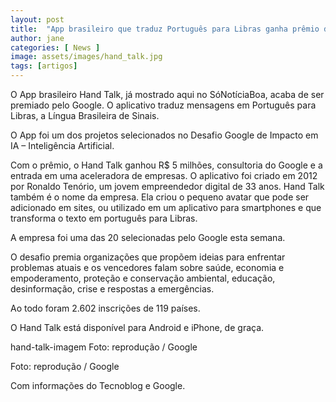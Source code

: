 ```yaml
---
layout: post
title:  "App brasileiro que traduz Português para Libras ganha prêmio do Google"
author: jane
categories: [ News ]
image: assets/images/hand_talk.jpg
tags: [artigos]
---
```

O App brasileiro Hand Talk, já mostrado aqui no SóNotíciaBoa, acaba de ser premiado pelo Google. O aplicativo traduz mensagens em Português para Libras, a Língua Brasileira de Sinais.

O App foi um dos projetos selecionados no Desafio Google de Impacto em IA – Inteligência Artificial.

Com o prêmio, o Hand Talk ganhou R$ 5 milhões, consultoria do Google e a entrada em uma aceleradora de empresas.
O aplicativo foi criado em 2012 por Ronaldo Tenório, um jovem empreendedor digital de 33 anos.
Hand Talk também é o nome da empresa. Ela criou o pequeno avatar que pode ser adicionado em sites, ou utilizado em um aplicativo para smartphones e que transforma o texto em português para Libras.

A empresa foi uma das 20 selecionadas pelo Google esta semana.

O desafio premia organizações que propõem ideias para enfrentar problemas atuais e os vencedores falam sobre saúde, economia e empoderamento, proteção e conservação ambiental, educação, desinformação, crise e respostas a emergências.

Ao todo foram 2.602 inscrições de 119 países.

O Hand Talk está disponível para Android e iPhone, de graça.

hand-talk-imagem
Foto: reprodução / Google

Foto: reprodução / Google

Com informações do Tecnoblog e Google.
